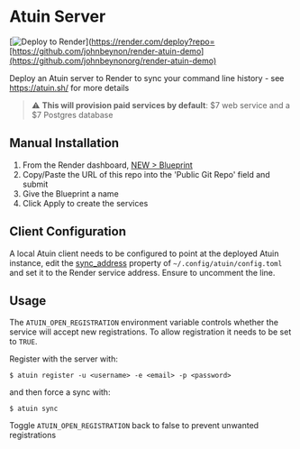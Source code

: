# Atuin Server

[![Deploy to Render](https://render.com/images/deploy-to-render-button.svg)](https://render.com/deploy?repo=[https://github.com/johnbeynon/render-atuin-demo](https://github.com/johnbeynonorg/render-atuin-demo)

Deploy an Atuin server to Render to sync your command line history - see https://atuin.sh/ for more details

> :warning: **This will provision paid services by default**: $7 web service and a $7 Postgres database

## Manual Installation

1. From the Render dashboard, [NEW > Blueprint](https://dashboard.render.com/select-repo?type=blueprint)
2. Copy/Paste the URL of this repo into the 'Public Git Repo' field and submit
3. Give the Blueprint a name
4. Click Apply to create the services

## Client Configuration

A local Atuin client needs to be configured to point at the deployed Atuin instance, edit the [sync_address](https://atuin.sh/docs/config/#sync_address) property of `~/.config/atuin/config.toml` and set it to the Render service address. Ensure to uncomment the line.

## Usage

The `ATUIN_OPEN_REGISTRATION` environment variable controls whether the service will accept new registrations. To allow registration it needs to be set to `TRUE`.

Register with the server with:

```
$ atuin register -u <username> -e <email> -p <password>
```

and then force a sync with:

```
$ atuin sync
```

Toggle `ATUIN_OPEN_REGISTRATION` back to false to prevent unwanted registrations
